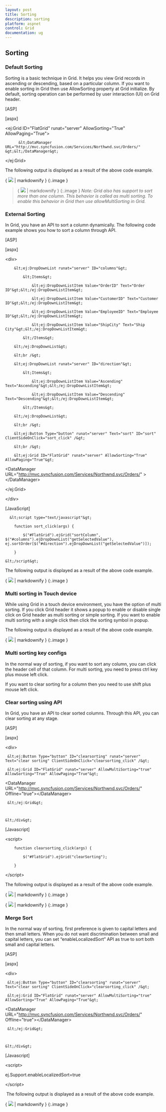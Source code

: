 ```yaml
---
layout: post
title: Sorting
description: sorting
platform: aspnet
control: Grid
documentation: ug
---
```


## Sorting

### Default Sorting

Sorting is a basic technique in Grid. It helps you view Grid records in ascending or descending, based on a particular column. If you want to enable sorting in Grid then use AllowSorting property at Grid initialize. By default, sorting operation can be performed by user interaction (UI) on Grid header.

[ASP]



[aspx]



&lt;ej:Grid ID="FlatGrid" runat="server" AllowSorting="True" AllowPaging="True"&gt;

          &lt;DataManager URL="http://mvc.syncfusion.com/Services/Northwnd.svc/Orders/" &gt;&lt;/DataManager&gt;   

&lt;/ej:Grid&gt;







The following output is displayed as a result of the above code example.



{ ![](Sorting_images/Sorting_img1.png) | markdownify }
{:.image }


> { ![](Sorting_images/Sorting_img2.png) | markdownify }
{:.image }
_Note: Grid also has support to sort more than one column. This behavior is called as multi sorting. To enable this behavior in Grid then use allowMultiSorting in Grid._

### External Sorting

In Grid, you have an API to sort a column dynamically. The following code example shows you how to sort a column through API. 

[ASP]



[aspx]

&lt;div&gt;

        &lt;ej:DropDownList runat="server" ID="columns"&gt;

            &lt;Items&gt;

                &lt;ej:DropDownListItem Value="OrderID" Text="Order ID"&gt;&lt;/ej:DropDownListItem&gt;

                &lt;ej:DropDownListItem Value="CustomerID" Text="Customer ID"&gt;&lt;/ej:DropDownListItem&gt;

                &lt;ej:DropDownListItem Value="EmployeeID" Text="Employee ID"&gt;&lt;/ej:DropDownListItem&gt;

                &lt;ej:DropDownListItem Value="ShipCity" Text="Ship City"&gt;&lt;/ej:DropDownListItem&gt;

            &lt;/Items&gt;

        &lt;/ej:DropDownList&gt;

        &lt;br /&gt;

        &lt;ej:DropDownList runat="server" ID="direction"&gt;

            &lt;Items&gt;

                &lt;ej:DropDownListItem Value="Ascending" Text="Ascending"&gt;&lt;/ej:DropDownListItem&gt;

                &lt;ej:DropDownListItem Value="Descending" Text="Descending"&gt;&lt;/ej:DropDownListItem&gt;

            &lt;/Items&gt;

        &lt;/ej:DropDownList&gt;

        &lt;br /&gt;

        &lt;ej:Button Type="button" runat="server" Text="sort" ID="sort" ClientSideOnClick="sort_click" /&gt;

        &lt;br /&gt;

        &lt;ej:Grid ID="FlatGrid" runat="server" AllowSorting="True" AllowPaging="True"&gt;

&lt;DataManager URL="http://mvc.syncfusion.com/Services/Northwnd.svc/Orders/" &gt;&lt;/DataManager&gt;

&lt;/ej:Grid&gt;



 &lt;/div&gt;

[JavaScript]

      &lt;script type="text/javascript"&gt;

        function sort_click(args) {

            $("#FlatGrid").ejGrid("sortColumn", $("#columns").ejDropDownList("getSelectedValue"), ej.sortOrder[$("#direction").ejDropDownList("getSelectedValue")]);

        }

    &lt;/script&gt;





The following output is displayed as a result of the above code example.



{ ![](Sorting_images/Sorting_img3.png) | markdownify }
{:.image }


### Multi sorting in Touch device

While using Grid in a touch device environment, you have the option of multi sorting. If you click Grid header it shows a popup to enable or disable single click on Grid header as multi sorting or simple sorting. If you want to enable multi sorting with a single click then click the sorting symbol in popup.

The following output is displayed as a result of the above code example.



{ ![](Sorting_images/Sorting_img4.png) | markdownify }
{:.image }


### Multi sorting key configs

In the normal way of sorting, if you want to sort any column, you can click the header cell of that column. For multi sorting, you need to press ctrl key plus mouse left click.

If you want to clear sorting for a column then you need to use shift plus mouse left click.

### Clear sorting using API

In Grid, you have an API to clear sorted columns. Through this API, you can clear sorting at any stage.

[ASP]

[aspx]



   &lt;div&gt;

     &lt;ej:Button Type="button" ID="clearsorting" runat="server" Text="clear sorting" ClientSideOnClick="clearsorting_click" /&gt;

     &lt;ej:Grid ID="FlatGrid" runat="server" AllowMultiSorting="true" AllowSorting="True" AllowPaging="True"&gt;

&lt;DataManager URL="http://mvc.syncfusion.com/Services/Northwnd.svc/Orders/" Offline="true"&gt;&lt;/DataManager&gt;

     &lt;/ej:Grid&gt;



    &lt;/div&gt;

[Javascript]

&lt;script&gt;

        function clearsorting_click(args) {

            $("#FlatGrid").ejGrid("clearSorting");

        }

 &lt;/script&gt;











The following output is displayed as a result of the above code example.



{ ![](Sorting_images/Sorting_img5.png) | markdownify }
{:.image }




{ ![](Sorting_images/Sorting_img6.png) | markdownify }
{:.image }


### Merge Sort

In the normal way of sorting, first preference is given to capital letters and then small letters. When you do not want discrimination between small and capital letters, you can set “enableLocalizedSort” API as true to sort both small and capital letters.





[ASP]

[aspx]



   &lt;div&gt;

     &lt;ej:Button Type="button" ID="clearsorting" runat="server" Text="clear sorting" ClientSideOnClick="clearsorting_click" /&gt;

     &lt;ej:Grid ID="FlatGrid" runat="server" AllowMultiSorting="true" AllowSorting="True" AllowPaging="True"&gt;

&lt;DataManager URL="http://mvc.syncfusion.com/Services/Northwnd.svc/Orders/" Offline="true"&gt;&lt;/DataManager&gt;

     &lt;/ej:Grid&gt;



    &lt;/div&gt;

[Javascript]

&lt;script&gt;

ej.Support.enableLocalizedSort=true

&lt;/script&gt;







 The following output is displayed as a result of the above code example.



{ ![](Sorting_images/Sorting_img7.png) | markdownify }
{:.image }


